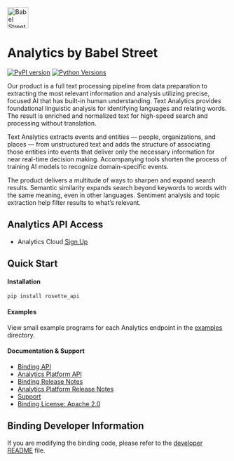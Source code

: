 <a href="https://www.babelstreet.com/rosette">
<picture>
  <source media="(prefers-color-scheme: light)" srcset="https://charts.babelstreet.com/icon-dark.png">
  <source media="(prefers-color-scheme: dark)" srcset="https://charts.babelstreet.com/icon-light.png">
  <img alt="Babel Street Logo" width="48" height="48">
</picture>
</a>

# Analytics by Babel Street

[![PyPI version](https://badge.fury.io/py/rosette-api.svg)](https://badge.fury.io/py/rosette-api)
[![Python Versions](https://img.shields.io/pypi/pyversions/rosette-api.svg?color=dark%20green&label=Python%20Versions)](https://img.shields.io/pypi/pyversions/rosette-api.svg?color=dark%20green&label=Python%20Versions)

Our product is a full text processing pipeline from data preparation to extracting the most relevant information and 
analysis utilizing precise, focused AI that has built-in human understanding. Text Analytics provides foundational 
linguistic analysis for identifying languages and relating words. The result is enriched and normalized text for 
high-speed search and processing without translation.

Text Analytics extracts events and entities — people, organizations, and places — from unstructured text and adds the 
structure of associating those entities into events that deliver only the necessary information for near real-time 
decision making. Accompanying tools shorten the process of training AI models to recognize domain-specific events.

The product delivers a multitude of ways to sharpen and expand search results. Semantic similarity expands search 
beyond keywords to words with the same meaning, even in other languages. Sentiment analysis and topic extraction help 
filter results to what’s relevant.

## Analytics API Access
- Analytics Cloud [Sign Up](https://developer.babelstreet.com/signup)

## Quick Start

#### Installation
`pip install rosette_api`

#### Examples
View small example programs for each Analytics endpoint
in the [examples](https://github.com/rosette-api/python/tree/develop/examples) directory.

#### Documentation & Support
- [Binding API](https://rosette-api.github.io/python/)
- [Analytics Platform API](https://docs.babelstreet.com/API/en/index-en.html)
- [Binding Release Notes](https://github.com/rosette-api/python/wiki/Release-Notes)
- [Analytics Platform Release Notes](https://docs.babelstreet.com/Release/en/rosette-cloud.html)
- [Support](https://babelstreet.my.site.com/support/s/)
- [Binding License: Apache 2.0](https://github.com/rosette-api/python/blob/develop/LICENSE.txt)

## Binding Developer Information
If you are modifying the binding code, please refer to the [developer README](https://github.com/rosette-api/python/tree/develop/DEVELOPER.md) file.
